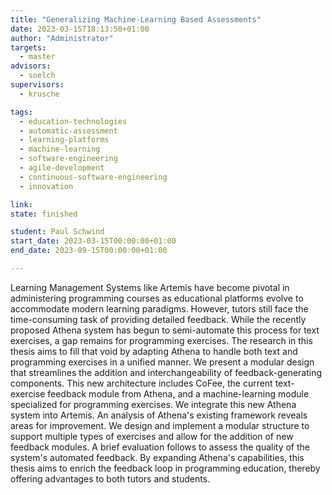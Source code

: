 ```yaml
---
title: "Generalizing Machine-Learning Based Assessments"
date: 2023-03-15T18:13:50+01:00
author: "Administrator"
targets:
  - master
advisors:
  - soelch
supervisors:
  - krusche

tags:
  - education-technologies
  - automatic-assessment
  - learning-platforms
  - machine-learning
  - software-engineering
  - agile-development
  - continuous-software-engineering
  - innovation

link: 
state: finished

student: Paul Schwind
start_date: 2023-03-15T00:00:00+01:00
end_date: 2023-09-15T00:00:00+01:00

---
```

Learning Management Systems like Artemis have become pivotal in administering programming courses as educational platforms evolve to accommodate modern learning paradigms. However, tutors still face the time-consuming task of providing detailed feedback. While the recently proposed Athena system has begun to semi-automate this process for text exercises, a gap remains for programming exercises. The research in this thesis aims to fill that void by adapting Athena to handle both text and programming exercises in a unified manner.
We present a modular design that streamlines the addition and interchangeability of feedback-generating components. This new architecture includes CoFee, the current text-exercise feedback module from Athena, and a machine-learning module specialized for programming exercises. We integrate this new Athena system into Artemis.
An analysis of Athena's existing framework reveals areas for improvement. We design and implement a modular structure to support multiple types of exercises and allow for the addition of new feedback modules. A brief evaluation follows to assess the quality of the system's automated feedback.
By expanding Athena's capabilities, this thesis aims to enrich the feedback loop in programming education, thereby offering advantages to both tutors and students.
